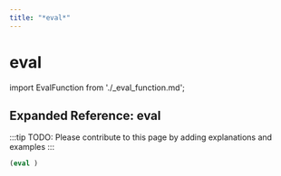 ```yaml
---
title: "*eval*"
---
```


# eval

import EvalFunction from './_eval_function.md';

<EvalFunction />

## Expanded Reference: eval

:::tip
TODO: Please contribute to this page by adding explanations and examples
:::

```lisp
(eval )
```
